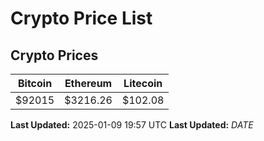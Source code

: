 # Crypto Price List

## Crypto Prices
| Bitcoin | Ethereum | Litecoin |
| ------- | -------- | -------- |
| $92015 | $3216.26 | $102.08 |
**Last Updated:** 2025-01-09 19:57 UTC
**Last Updated:** $DATE$
